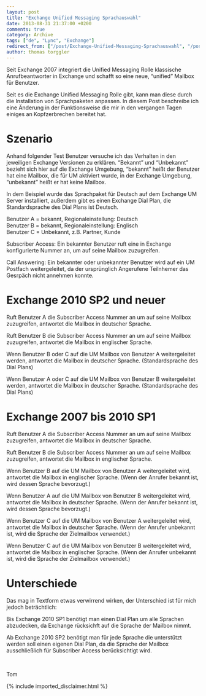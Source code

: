 ```yaml
---
layout: post
title: "Exchange Unified Messaging Sprachauswahl"
date: 2013-08-31 21:37:00 +0200
comments: true
category: Archive
tags: ["de", "Lync", "Exchange"]
redirect_from: ["/post/Exchange-Unified-Messaging-Sprachauswahl", "/post/exchange-unified-messaging-sprachauswahl"]
author: thomas torggler
---
```

<!-- more -->
<p>Seit Exchange 2007 integriert die Unified Messaging Rolle klassische Anrufbeantworter in Exchange und schafft so eine neue, “unified” Mailbox für Benutzer.</p>  <p>Seit es die Exchange Unified Messaging Rolle gibt, kann man diese durch die Installation von Sprachpaketen anpassen. In diesem Post beschreibe ich eine Änderung in der Funktionsweise die mir in den vergangen Tagen einiges an Kopfzerbrechen bereitet hat.</p>  <h1>Szenario</h1>  <p>Anhand folgender Test Benutzer versuche ich das Verhalten in den jeweiligen Exchange Versionen zu erklären. “Bekannt” und “Unbekannt” bezieht sich hier auf die Exchange Umgebung, “bekannt” heißt der Benutzer hat eine Mailbox, die für UM aktiviert wurde, in der Exchange Umgebung, “unbekannt” heißt er hat keine Mailbox.</p>  <p>In dem Beispiel wurde das Sprachpaket für Deutsch auf dem Exchange UM Server installiert, außerdem gibt es einen Exchange Dial Plan, die Standardsprache des Dial Plans ist Deutsch.</p>  <p>Benutzer A = bekannt, Regionaleinstellung: Deutsch    <br />Benutzer B = bekannt, Regionaleinstellung: Englisch     <br />Benutzer C = Unbekannt, z.B. Partner, Kunde</p>  <p>Subscriber Access: Ein bekannter Benutzer ruft eine in Exchange konfigurierte Nummer an, um auf seine Mailbox zuzugreifen.</p>  <p>Call Answering: Ein bekannter oder unbekannter Benutzer wird auf ein UM Postfach weitergeleitet, da der ursprünglich Angerufene Teilnhemer das Gesrpäch nicht annehmen konnte.</p>  <h1>Exchange 2010 SP2 und neuer</h1>  <p>Ruft Benutzer A die Subscriber Access Nummer an um auf seine Mailbox zuzugreifen, antwortet die Mailbox in deutscher Sprache.</p>  <p>Ruft Benutzer B die Subscriber Access Nummer an um auf seine Mailbox zuzugreifen, antwortet die Mailbox in englischer Sprache.</p>  <p>Wenn Benutzer B oder C auf die UM Mailbox von Benutzer A weitergeleitet werden, antwortet die Mailbox in deutscher Sprache. (Standardsprache des Dial Plans)</p>  <p>Wenn Benutzer A oder C auf die UM Mailbox von Benutzer B weitergeleitet werden, antwortet die Mailbox in deutscher Sprache. (Standardsprache des Dial Plans)</p>  <h1>Exchange 2007 bis 2010 SP1</h1>  <p>Ruft Benutzer A die Subscriber Access Nummer an um auf seine Mailbox zuzugreifen, antwortet die Mailbox in deutscher Sprache.</p>  <p>Ruft Benutzer B die Subscriber Access Nummer an um auf seine Mailbox zuzugreifen, antwortet die Mailbox in englischer Sprache.</p>  <p>Wenn Benutzer B auf die UM Mailbox von Benutzer A weitergeleitet wird, antwortet die Mailbox in englischer Sprache. (Wenn der Anrufer bekannt ist, wird dessen Sprache bevorzugt.)</p>  <p>Wenn Benutzer A auf die UM Mailbox von Benutzer B weitergeleitet wird, antwortet die Mailbox in deutscher Sprache. (Wenn der Anrufer bekannt ist, wird dessen Sprache bevorzugt.)</p>  <p>Wenn Benutzer C auf die UM Mailbox von Benutzer A weitergeleitet wird, antwortet die Mailbox in deutscher Sprache. (Wenn der Anrufer unbekannt ist, wird die Sprache der Zielmailbox verwendet.)</p>  <p>Wenn Benutzer C auf die UM Mailbox von Benutzer B weitergeleitet wird, antwortet die Mailbox in englischer Sprache. (Wenn der Anrufer unbekannt ist, wird die Sprache der Zielmailbox verwendet.)</p>  <h1></h1>  <h1>Unterschiede</h1>  <p>Das mag in Textform etwas verwirrend wirken, der Unterschied ist für mich jedoch beträchtlich:</p>  <p>Bis Exchange 2010 SP1 benötigt man einen Dial Plan um alle Sprachen abzudecken, da Exchange rücksichft auf die Sprache der Mailbox nimmt.</p>  <p>Ab Exchange 2010 SP2 benötigt man für jede Sprache die unterstützt werden soll einen eigenen Dial Plan, da die Sprache der Mailbox ausschließlich für Subscriber Access berücksichtigt wird.</p>  <p>&#160;</p>  <p>Tom</p>
{% include imported_disclaimer.html %}
